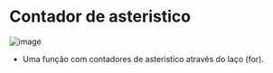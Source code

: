 # Contador de asteristico 
![image](https://user-images.githubusercontent.com/95503135/188456839-fe92551d-91cc-436f-9a68-0237e7f45163.png)

* Uma função com contadores de asteristico através do laço (for).
